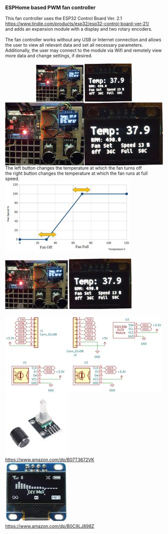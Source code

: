 <h3>ESPHome based PWM fan controller</h3>
This fan controller uses the ESP32 Control Board Ver. 2.1 <br>
<a href="https://www.tindie.com/products/esp32/esp32-control-board-ver-21/">
https://www.tindie.com/products/esp32/esp32-control-board-ver-21/</a><br>
and adds an expansion module with a display and two rotary encoders.<br>
<br>
The fan controller works without any USB or Internet connection and allows the user to view
all relevant data and set all necessary parameters.<br>
Additionally, the user may connect to the module via Wifi and remotely view more data and change settings, if desired.<br><br>

<div align="center">
  <img width = "30%" src="images/fc01.jpg">
<img width = "30%" src="images/fc02.jpg">
</div>


<div style="display: flex;">
  <img src="images/fc01.jpg" alt="fc01" style="width:50%;">
  <img src="images/fc02.jpg" alt="fc02" style="width:50%;">
</div>
The left button changes the temperature at which the fan turns off<br>
the right button changes the temperature at which the fan runs at full speed.<br>
<img src="images/fancurve.png" alt="fancurve" width="400">
<br>

<br>



<img src="images/fc01.jpg" alt="Alt Text" width="200">
<img src="images/fc02.jpg" alt="Alt Text" width="200">
<br>


<br>
<img src="designfiles/KiCAD/schematic.png" alt="Alt Text" width="500">
<br>
<img src="images/enc.jpg" alt="encoder" width="200">
<br>
<a href="https://www.amazon.com/dp/B07T3672VK">
https://www.amazon.com/dp/B07T3672VK</a><br>
<img src="images/display.png" alt="display" width="200">
<br>
<a href="https://www.amazon.com/dp/B0C9LJ898Z">
https://www.amazon.com/dp/B0C9LJ898Z</a><br>


